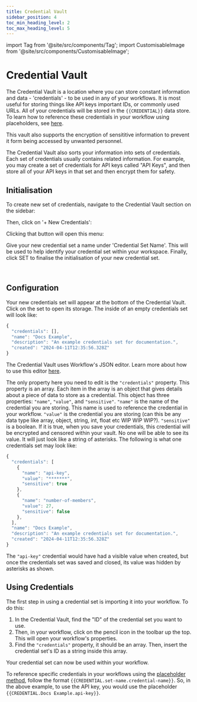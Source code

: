 ```yaml
---
title: Credential Vault
sidebar_position: 4
toc_min_heading_level: 2
toc_max_heading_level: 5
---
```


import Tag from '@site/src/components/Tag';
import CustomisableImage from '@site/src/components/CustomisableImage';

# Credential Vault

The Credential Vault is a location where you can store constant information and data - 'credentials' - to be used in any of your workflows. It is most useful for storing things like API keys important IDs, or commonly used URLs. All of your credentials will be stored in the `{{CREDENTIAL}}` data store. To learn how to reference these credentials in your workflow using placeholders, see [here](./workflows.md#placeholders). 

This vault also supports the encryption of sensititive information to prevent it form being accessed by unwanted personnel.

The Credential Vault also sorts your information into sets of credentials. Each set of credentials usually contains related information. For example, you may create a set of credentials for API keys called "API Keys", and then store all of your API keys in that set and then encrypt them for safety.

## Initialisation

To create new set of credentials, navigate to the Credential Vault section on the sidebar:

<CustomisableImage src="/img/credentials-nav.png" alt="Credential Vault Sidebar Nav" width="500"/>

Then, click on '+ New Credentials':

<CustomisableImage src="/img/new-credentials.png" alt="New Credentials" width="500"/>

Clicking that button will open this menu:

<CustomisableImage src="/img/new-credentials-menu.png" alt="New Credentials Menu" width="400"/>

Give your new credential set a name under 'Credential Set Name'. This will be used to help identify your credential set within your workspace. Finally, click <Tag colour="#1582d8" borderColour="#1582d8" fontColour="#FFFFFF">SET</Tag> to finalise the initialisation of your new credential set.

<br/>

## Configuration

Your new credentials set will appear at the bottom of the Credential Vault. Click on the set to open its storage. The inside of an empty credentials set will look like:

```jsx title="Empty Credentials Set"
{
  "credentials": [],
  "name": "Docs Example",
  "description": "An example credentials set for documentation.",
  "created": "2024-04-11T12:35:56.328Z"
}
```

The Credential Vault uses Workflow's JSON editor. Learn more about how to use this editor [here](./workflows.md#configuration).

The only property here you need to edit is the `"credentials"` property. This property is an array. Each item in the array is an object that gives details about a piece of data to store as a credential. This object has three properties: `"name"`, `"value"`, and `"sensitive"`. `"name"` is the name of the credential you are storing. This name is used to reference the credential in your workflow. `"value"` is the credential you are storing (can this be any data type like array, object, string, int, float etc WIP WIP WIP?). `"sensitive"` is a boolean. If it is true, when you save your credentials, this credential will be encrypted and censored within your vault. No one will be able to see its value. It will just look like a string of asterisks. The following is what one credentials set may look like:

```jsx title="Example Credentials Set"
{
  "credentials": [
    {
      "name": "api-key",
      "value": "*******",
      "sensitive": true
    },
    {
      "name": "number-of-members",
      "value": 27,
      "sensitive": false
    },
  ],
  "name": "Docs Example",
  "description": "An example credentials set for documentation.",
  "created": "2024-04-11T12:35:56.328Z"
}
```

The `"api-key"` credential would have had a visible value when created, but once the credentials set was saved and closed, its value was hidden by asterisks as shown.

## Using Credentials

The first step in using a credential set is importing it into your workflow. To do this:
1. In the Credential Vault, find the "ID" of the credential set you want to use. 
2. Then, in your workflow, click on the pencil icon in the toolbar up the top. This will open your workflow's properties.
3. Find the `"credentials"` property, it should be an array. Then, insert the credential set's ID as a string inside this array.

Your credential set can now be used within your workflow.

To reference specific credentials in your workflows using the [placeholder method](./workflows.md#placeholders), follow the format `{{CREDENTIAL.set-name.credential-name}}`. So, in the above example, to use the API key, you would use the placeholder `{{CREDENTIAL.Docs Example.api-key}}`.



[comment]: <> (can you have spaces in the placeholder like that? WIP)


